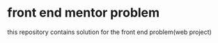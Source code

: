 # front end mentor problem
 this repository contains solution for the front end problem(web project)
